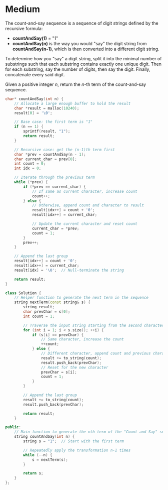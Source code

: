 # Medium

The count-and-say sequence is a sequence of digit strings defined by the recursive formula:

- __countAndSay(1)__ = "1"
- __countAndSay(n)__ is the way you would "say" the digit string from __countAndSay(n-1)__, which is then converted into a different digit string.

To determine how you "say" a digit string, split it into the minimal number of substrings such that each substring contains exactly one unique digit. Then for each substring, say the number of digits, then say the digit. Finally, concatenate every said digit.

Given a positive integer $n$, return the $n$-th term of the count-and-say sequence.

```c
char* countAndSay(int n) {
    // Allocate a large enough buffer to hold the result
    char *result = malloc(10240);
    result[0] = '\0';

    // Base case: the first term is "1"
    if (n == 1) {
        sprintf(result, "1");
        return result;
    }

    // Recursive case: get the (n-1)th term first
    char *prev = countAndSay(n - 1);
    char current_char = prev[0];
    int count = 0;
    int idx = 0;

    // Iterate through the previous term
    while (*prev) {
        if (*prev == current_char) {
            // If same as current character, increase count
            count++;
        } else {
            // Otherwise, append count and character to result
            result[idx++] = count + '0';
            result[idx++] = current_char;

            // Update the current character and reset count
            current_char = *prev;
            count = 1;
        }
        prev++;
    }

    // Append the last group
    result[idx++] = count + '0';
    result[idx++] = current_char;
    result[idx] = '\0';  // Null-terminate the string

    return result;
}
```

```cpp
class Solution {
    // Helper function to generate the next term in the sequence
    string nextTerm(const string& s) {
        string result;
        char prevChar = s[0];
        int count = 1;

        // Traverse the input string starting from the second character
        for (int i = 1; i < s.size(); ++i) {
            if (s[i] == prevChar) {
                // Same character, increase the count
                ++count;
            } else {
                // Different character, append count and previous character
                result += to_string(count);
                result.push_back(prevChar);
                // Reset for the new character
                prevChar = s[i];
                count = 1;
            }
        }

        // Append the last group
        result += to_string(count);
        result.push_back(prevChar);

        return result;
    }

public:
    // Main function to generate the nth term of the "Count and Say" sequence
    string countAndSay(int n) {
        string s = "1";  // Start with the first term

        // Repeatedly apply the transformation n-1 times
        while (--n) {
            s = nextTerm(s);
        }

        return s;
    }
};
```
